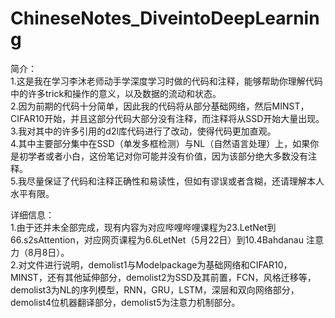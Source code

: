 # ChineseNotes_DiveintoDeepLearning
简介：\
1.这是我在学习李沐老师动手学深度学习时做的代码和注释，能够帮助你理解代码中的许多trick和操作的意义，以及数据的流动和状态。\
2.因为前期的代码十分简单，因此我的代码将从部分基础网络，然后MINST，CIFAR10开始，并且这部分代码大部分没有注释，而注释将从SSD开始大量出现。\
3.我对其中的许多引用的d2l库代码进行了改动，使得代码更加直观。\
4.其中主要部分集中在SSD（单发多框检测）与NL（自然语言处理）上，如果你是初学者或者小白，这份笔记对你可能并没有价值，因为该部分绝大多数没有注释。\
5.我尽量保证了代码和注释正确性和易读性，但如有谬误或者含糊，还请理解本人水平有限。

详细信息：\
1.由于还并未全部完成，现有内容为对应哔哩哔哩课程为23.LetNet到66.s2sAttention，对应网页课程为6.6LetNet（5月22日）到10.4Bahdanau 注意力（8月8日）。\
2.对文件进行说明，demolist1与Modelpackage为基础网络和CIFAR10，MINST，还有其他延伸部分，demolist2为SSD及其前置，FCN，风格迁移等，demolist3为NL的序列模型，RNN，GRU，LSTM，深层和双向网络部分，demolist4位机器翻译部分，demolist5为注意力机制部分。


